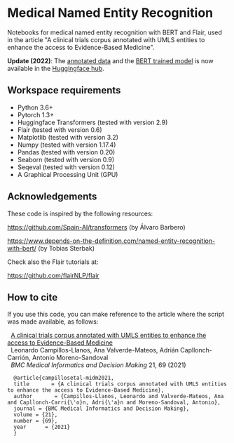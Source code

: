 # Medical Named Entity Recognition
Notebooks for medical named entity recognition with BERT and Flair, used in the article "A clinical trials corpus annotated with UMLS entities to enhance the access to Evidence-Based Medicine".

**Update (2022)**: The [annotated data](https://huggingface.co/datasets/lcampillos/ctebmsp) and the [BERT trained model](https://huggingface.co/lcampillos/roberta-es-clinical-trials-ner) is now available in the [Huggingface hub](https://huggingface.co/lcampillos/roberta-es-clinical-trials-ner).

## Workspace requirements
- Python 3.6+
- Pytorch 1.3+
- Huggingface Transformers (tested with version 2.9)
- Flair (tested with version 0.6)
- Matplotlib (tested with version 3.2)
- Numpy (tested with version 1.17.4)
- Pandas (tested with version 0.20)
- Seaborn (tested with version 0.9)
- Seqeval (tested with version 0.12)
- A Graphical Processing Unit (GPU)

## Acknowledgements
These code is inspired by the following resources:

<https://github.com/Spain-AI/transformers> (by Álvaro Barbero)

<https://www.depends-on-the-definition.com/named-entity-recognition-with-bert/> (by Tobias Sterbak)

Check also the Flair tutorials at:

<https://github.com/flairNLP/flair>

## How to cite
If you use this code, you can make reference to the article where the script was made available, as follows:

     [A clinical trials corpus annotated with UMLS entities to enhance the access to Evidence-Based Medicine](http://www.lllf.uam.es/ESP/nlpdata/wp2/s12911-021-01395-z.pdf)  
     Leonardo Campillos-Llanos, Ana Valverde-Mateos, Adrián Capllonch-Carrión, Antonio Moreno-Sandoval  
     *BMC Medical Informatics and Decision Making* 21, 69 (2021)  

```
  @article{campillosetal-midm2021,   
  title       = {A clinical trials corpus annotated with UMLS entities to enhance the access to Evidence-Based Medicine},  
  author       = {Campillos-Llanos, Leonardo and Valverde-Mateos, Ana and Capllonch-Carri{\'o}n, Adri{\'a}n and Moreno-Sandoval, Antonio},   
  journal = {BMC Medical Informatics and Decision Making},
  volume = {21},
  number = {69},
  year      = {2021}
  }
```
